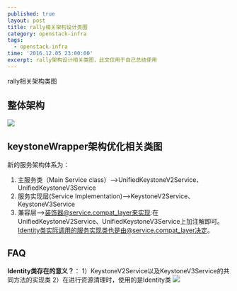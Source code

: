 ```yaml
---
published: true
layout: post
title: rally相关架构设计类图
category: openstack-infra
tags:
  - openstack-infra
time: '2016.12.05 23:00:00'
excerpt: rally架构设计相关类图，此文仅用于自己总结使用
---
```


rally相关架构类图
<!--more-->

## 整体架构
![]({{site.baseurl}}/img/2022/Q4/20221227rally整体架构图.png)

## keystoneWrapper架构优化相关类图
新的服务架构体系为：
1. 主服务类（Main Service class）-->UnifiedKeystoneV2Service、UnifiedKeystoneV3Service   
2. 服务实现层(Service Implementation)-->KeystoneV2Service、KeystoneV3Service
3. 兼容层-->装饰器@service.compat_layer来实现:在UnifiedKeystoneV2Service、UnifiedKeystoneV3Service上加注解即可。   
Identity类实际调用的服务实现类也是由@service.compat_layer决定。

## FAQ
**Identity类存在的意义？**：
1）KeystoneV2Service以及KeystoneV3Service的共同方法的实现类
2）在进行资源清理时，使用的是Identity类
![]({{site.baseurl}}/img/20161206.png)
